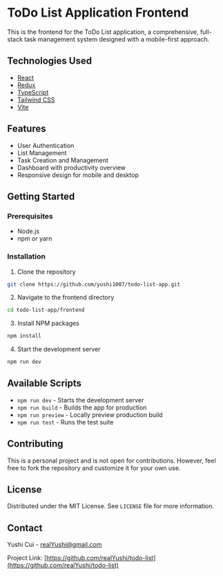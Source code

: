 # ToDo List Application Frontend

This is the frontend for the ToDo List application, a comprehensive, full-stack task management system designed with a mobile-first approach.

## Technologies Used

- [React](https://reactjs.org/)
- [Redux](https://redux.js.org/)
- [TypeScript](https://www.typescriptlang.org/)
- [Tailwind CSS](https://tailwindcss.com/)
- [Vite](https://vitejs.dev/)

## Features

- User Authentication
- List Management
- Task Creation and Management
- Dashboard with productivity overview
- Responsive design for mobile and desktop

## Getting Started

### Prerequisites

- Node.js
- npm or yarn

### Installation

1. Clone the repository

```sh
git clone https://github.com/yushi1007/todo-list-app.git
```

2. Navigate to the frontend directory

```sh
cd todo-list-app/frontend
```

3. Install NPM packages

```sh
npm install
```

4. Start the development server

```sh
npm run dev
```

## Available Scripts

- `npm run dev` - Starts the development server
- `npm run build` - Builds the app for production
- `npm run preview` - Locally preview production build
- `npm run test` - Runs the test suite

## Contributing

This is a personal project and is not open for contributions. However, feel free to fork the repository and customize it for your own use.

## License

Distributed under the MIT License. See `LICENSE` file for more information.

## Contact

Yushi Cui - realYushi@gmail.com

Project Link: [https://github.com/realYushi/todo-list](https://github.com/realYushi/todo-list)
